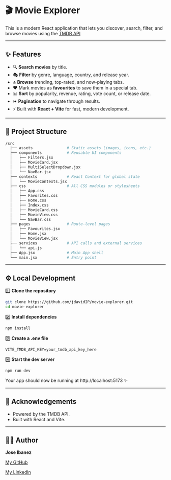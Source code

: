 # 🎬 Movie Explorer

This is a modern React application that lets you discover, search, filter, and browse movies using the [TMDB API](https://www.themoviedb.org/)

---

## ✨ Features

- 🔍 **Search movies** by title.
- 🎭 **Filter** by genre, language, country, and release year.
- 🔝 **Browse** trending, top-rated, and now-playing tabs.
- ❤️ Mark movies as **favourites** to save them in a special tab.
- 📊 **Sort** by popularity, revenue, rating, vote count, or release date.
- ⏩ **Pagination** to navigate through results.
- ⚡ Built with **React + Vite** for fast, modern development.

---

## 📂 Project Structure

```bash
/src
  ├── assets               # Static assets (images, icons, etc.)
  ├── components           # Reusable UI components
  │   ├── Filters.jsx
  │   ├── MovieCard.jsx
  │   ├── MultiSelectDropdown.jsx
  │   └── NavBar.jsx
  ├── contexts             # React Context for global state
  │   └── MovieContexts.jsx
  ├── css                  # All CSS modules or stylesheets
  │   ├── App.css
  │   ├── Favorites.css
  │   ├── Home.css
  │   ├── Index.css
  │   ├── MovieCard.css
  │   ├── MovieView.css
  │   └── NavBar.css
  ├── pages                # Route-level pages
  │   ├── Favourites.jsx
  │   ├── Home.jsx
  │   └── MovieView.jsx
  ├── services             # API calls and external services
  │   └── api.js
  ├── App.jsx              # Main App shell
  └── main.jsx             # Entry point
```

---

## ⚙️ Local Development

1️⃣ **Clone the repository**
```bash
git clone https://github.com/jdavidIP/movie-explorer.git
cd movie-explorer
```

2️⃣ **Install dependencies**
```bash
npm install
```

3️⃣ **Create a .env file**
```env
VITE_TMDB_API_KEY=your_tmdb_api_key_here
```

4️⃣ **Start the dev server**
```bash
npm run dev
```

Your app should now be running at http://localhost:5173 ✨

---

## 🙌 Acknowledgements
- Powered by the TMDB API.
- Built with React and Vite.

---

## 🧑‍💻 Author

**Jose Ibanez**

[My GitHub](https://github.com/jdavidIP)

[My LinkedIn](https://www.linkedin.com/in/jose-ibanez-polo-622314253/)
